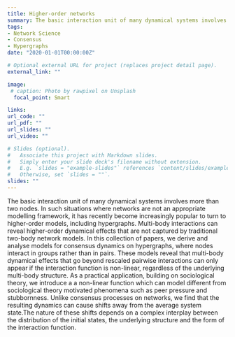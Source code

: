 ```yaml
---
title: Higher-order networks
summary: The basic interaction unit of many dynamical systems involves more than two nodes. In such situations where networks are not an appropriate modelling framework, it has recently become increasingly popular to turn to higher-order models. In this collection of papers, we derive and analyse  models for consensus dynamics on hypergraphs, where nodes interact in groups rather than in pairs.
tags:
- Network Science
- Consensus
- Hypergraphs
date: "2020-01-01T00:00:00Z"

# Optional external URL for project (replaces project detail page).
external_link: ""

image:
 # caption: Photo by rawpixel on Unsplash
  focal_point: Smart

links:
url_code: ""
url_pdf: ""
url_slides: ""
url_video: ""

# Slides (optional).
#   Associate this project with Markdown slides.
#   Simply enter your slide deck's filename without extension.
#   E.g. `slides = "example-slides"` references `content/slides/example-slides.md`.
#   Otherwise, set `slides = ""`.
slides: ""
---
```


The basic interaction unit of many dynamical systems involves more than two nodes. In such situations where networks are not an appropriate modelling framework, it has recently become increasingly popular to turn to higher-order models, including hypergraphs. Multi-body interactions can reveal higher-order dynamical effects that are not captured by traditional two-body network models. In this collection of papers, we derive and analyse  models for consensus dynamics on hypergraphs, where nodes interact in groups rather than in pairs. These models reveal that  multi-body dynamical effects that go beyond rescaled pairwise interactions can only appear if the interaction function is non-linear, regardless of the underlying multi-body structure. As a practical application, building on sociological theory, we introduce a a non-linear function which can model different from sociological theory motivated phenomena such as peer pressure and stubbornness. Unlike consensus processes on networks, we find that the resulting dynamics can cause shifts away from the average system state.The nature of these shifts depends on a complex interplay between the distribution of the initial states, the underlying structure and the form of the interaction function.